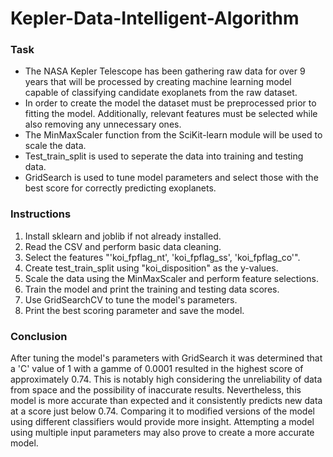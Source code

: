 # **Kepler-Data-Intelligent-Algorithm**

### Task

* The NASA Kepler Telescope has been gathering raw data for over 9 years that will be processed by creating machine learning model capable of classifying candidate exoplanets from the raw dataset. 
* In order to create the model the dataset must be preprocessed prior to fitting the model. Additionally, relevant features must be selected while also removing any unnecessary ones. 
* The MinMaxScaler function from the SciKit-learn module will be used to scale the data.
* Test_train_split is used to seperate the data into training and testing data.
* GridSearch is used to tune model parameters and select those with the best score for correctly predicting exoplanets.

### Instructions

1. Install sklearn and joblib if not already installed.
1. Read the CSV and perform basic data cleaning.
1. Select the features "'koi_fpflag_nt', 'koi_fpflag_ss', 'koi_fpflag_co'".
1. Create test_train_split using "koi_disposition" as the y-values.
1. Scale the data using the MinMaxScaler and perform feature selections.
1. Train the model and print the training and testing data scores.
1. Use GridSearchCV to tune the model's parameters.
1. Print the best scoring parameter and save the model.

### Conclusion

After tuning the model's parameters with GridSearch it was determined that a 'C' value of 1 with a gamme of 0.0001 resulted in the highest score of approximately 0.74. This is notably high considering the unreliability of data from space and the possibility of inaccurate results. Nevertheless, this model is more accurate than expected and it consistently predicts new data at a score just below 0.74. Comparing it to modified versions of the model using different classifiers would provide more insight. Attempting a model using multiple input parameters may also prove to create a more accurate model. 
